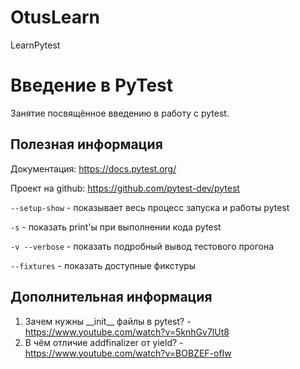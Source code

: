 # OtusLearn
LearnPytest

# Введение в PyTest

Занятие посвящённое введению в работу с pytest.

## Полезная информация

Документация: https://docs.pytest.org/

Проект на github: https://github.com/pytest-dev/pytest

```--setup-show``` - показывает весь процесс запуска и работы pytest

```-s``` - показать print'ы при выполнении кода pytest

```-v --verbose``` - показать подробный вывод тестового прогона

```--fixtures``` - показать доступные фикстуры

## Дополнительная информация

1. Зачем нужны \_\_init\_\_ файлы в pytest? - https://www.youtube.com/watch?v=5knhGv7lUt8
2. В чём отличие addfinalizer от yield? - https://www.youtube.com/watch?v=BOBZEF-ofIw
